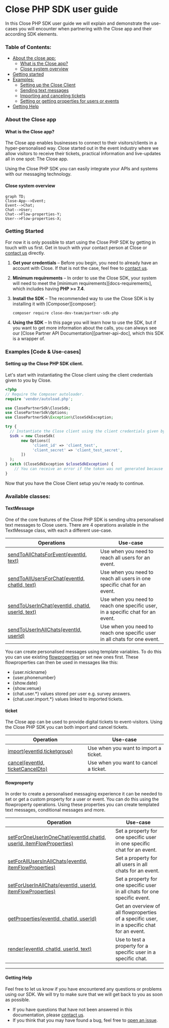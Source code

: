 # Close PHP SDK user guide
In this Close PHP SDK user guide we will explain and demonstrate the use-cases you will encounter when partnering with the Close app and their according SDK elements.

### Table of Contents:   
  - [About the close app:](#about-the-close-app)
    - [What is the Close app?](#what-is-the-close-app)
    - [Close system overview](#close-system-overview)
  - [Getting started](#getting-started)
  - [Examples:](#examples)
    - [Setting up the Close Client](#setting-up-the-close-php-sdk-client)
    - [Sending text messages](#textmessage)
    - [Importing and canceling tickets](#import-tickets-using-the-close-app)
    - [Setting or getting properties for users or events](#flowproperty)
  - [Getting Help](#getting-help)
  
### About the Close app

#### What is the Close app?
The Close app enables businesses to connect to their visitors/clients in a hyper-personalised way. Close started out in the event industry where we allow visitors to receive their tickets, practical information and live-updates all in one spot: The Close app. 

Using the Close PHP SDK you can easily integrate your APIs and systems with our messaging technology. 

#### Close system overview
```mermaid
graph TD;
Close-App-->Event;
Event-->Chat;
Chat-->User;
Chat-->Flow-properties-Y;
User-->Flow-properties-X;
```
### Getting Started

For now it is only possible to start using the Close PHP SDK by getting in touch with us first. Get in touch with your contact person at Close or [contact us][contact-us] directly. 

1. **Get your credentials** – Before you begin, you need to already have an account with Close. If that is not the case, feel free to [contact us][contact-us].
2. **Minimum requirements** – In order to use the Close SDK, your system will need to meet the [minimum requirements][docs-requirements], which includes having **PHP >= 7.4**.
3. **Install the SDK** – The recommended way to use the Close SDK is by installing it with [Composer][composer]:

   ```
   composer require close-dev-team/partner-sdk-php
   ```

4. **Using the SDK** – In this page you will learn how to use the SDK, but if you want to get more information about the calls, you can always see our [Close Partner API Documentation][partner-api-doc], which this SDK is a wrapper of.



### Examples [Code & Use-cases]


#### Setting up the Close PHP SDK client.
Let's start with instantiating the Close client using the client credentials given to you by Close. 

```php
<?php
// Require the Composer autoloader.
require 'vendor/autoload.php';

use ClosePartnerSdk\CloseSdk;
use ClosePartnerSdk\Options;
use ClosePartnerSdk\Exception\CloseSdkException;

try {
  // Instantiate the Close client using the client credentials given by Close
  $sdk = new CloseSdk(
       new Options([
            'client_id' => 'client_test',
            'client_secret' => 'client_test_secret',
       ])
  );
} catch (CloseSdkException $closeSdkException) {
    // You can receive an error if the token was not generated because of invalid credentials
} 

```
Now that you have the Close Client setup you're ready to continue.

### Available classes:

#### TextMessage
One of the core features of the Close PHP SDK is sending ultra personalised text messages to Close users. There are 4 operations available in the TextMessage class, with each a different use-case. 

| Operations | Use-case |
| -------- | ----------- |
|[sendToAllChatsForEvent(eventId, text)](/examples/text%20message/sendToAllChatsForEvent.md)| Use when you need to reach all users for an event.|
|[sendToAllUsersForChat(eventId, chatId, text)](/examples/text%20message/sendToAllUsersForChat.md)|Use when you need to reach all users in one specific chat for an event.|
|[sendToUserInChat(eventId, chatId, userId, text)](/examples/text%20message/sendToUserInChat.md)|Use when you need to reach one specific user, in a specific chat for an event.|
|[sendToUserInAllChats(eventId, userId)](/examples/text%20message/sendToUserInAllChats.md)|Use when you need to reach one specific user in all chats for one event.|

You can create personalised messages using template variables. To do this you can use existing [flowproperties](#flowproperty) or set new ones first. These flowproperties can then be used in messages like this:

* {user.nickname}
* {user.phonenumber}
* {show.date}
* {show.venue}
* {chat.user.*} values stored per user e.g. survey answers.
* {chat.user.import.*} values linked to imported tickets.

#### ticket
The Close app can be used to provide digital tickets to event-visitors. Using the Close PHP SDK you can both import and cancel tickets. 


| Operation | Use-case |
| -------- | ----------- |
|[import(eventId,ticketgroup)](/examples/ticket/import.md)| Use when you want to import a ticket.|
|[cancel(eventId, ticketCancelDto)](/examples/ticket/cancel.md)|Use when you want to cancel a ticket.|


#### flowproperty
In order to create a personalised messaging experience it can be needed to set or get a custom property for a user or event. You can do this using the flowproperty operations. Using these properties you can create templated text messages, conditional messages and more.


| Operation | Use-case |
| -------- | ----------- |
|[setForOneUserInOneChat(eventId,chatId, userId, itemFlowProperties)](/examples/flowproperties/setForOneUserInOneChat.md)| Set a property for one specific user in one specific chat for an event.|
|[setForAllUsersInAllChats(eventId, itemFlowProperties)](/examples/flowproperties/setForAllUsersInAllChats.md)|Set a property for all users in all chats for an event.|
|[setForUserInAllChats(eventId, userId, itemFlowProperties)](/examples/flowproperties/setForUserInAllChats.md)|Set a property for one specific user in all chats for one specific event.|
|[getProperties(eventId, chatId, userId)](/examples/flowproperties/getProperties.md)|Get an overview of all flowproperties of a specific user, in a specific chat for an event.|
|[render(eventId, chatId, userId, text)](/examples/flowproperties/render.md)|Use to test a property for a specific user in a specific chat. |

---

#### Getting Help

Feel free to let us know if you have encountered any questions or problems using our SDK. We will try to make sure that we will get back to you as soon as possible.

* If you have questions that have not been answered in this documentation, please [contact us][contact-us].
* If you think that you may have found a bug, feel free to [open an issue][open-issue].



[contact-us]: mailto:devteam@thecloseapp.com
[open-issue]: https://github.com/close-dev-team/partner-sdk-php/issues/new/choose

